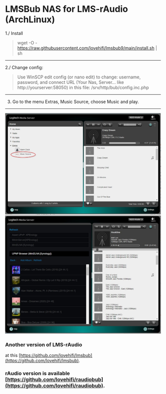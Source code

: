# LMSBub NAS for LMS-rAudio (ArchLinux)
>
1./ Install
> wget -O - https://raw.githubusercontent.com/lovehifi/lmsbub9/main/install.sh | sh
>
>
>
---------------
2./ Change config:
>
> Use WinSCP edit config (or nano edit) to change:
username, password, and connect URL (Your Nas, Server... like http://yourserver:58050) in this file:
> /srv/http/bub/config.inc.php
>
-----------------
>
3. Go to the menu Extras, Music Source, choose Music and play.
>
------------------
![Screenshot](screenshot1.jpg)
![Screenshot](screenshot3.jpg)

### Another version of LMS-rAudio
>
at this [https://github.com/lovehifi/lmsbub](https://github.com/lovehifi/lmsbub).
>
### rAudio version is available [https://github.com/lovehifi/raudiobub](https://github.com/lovehifi/raudiobub).
